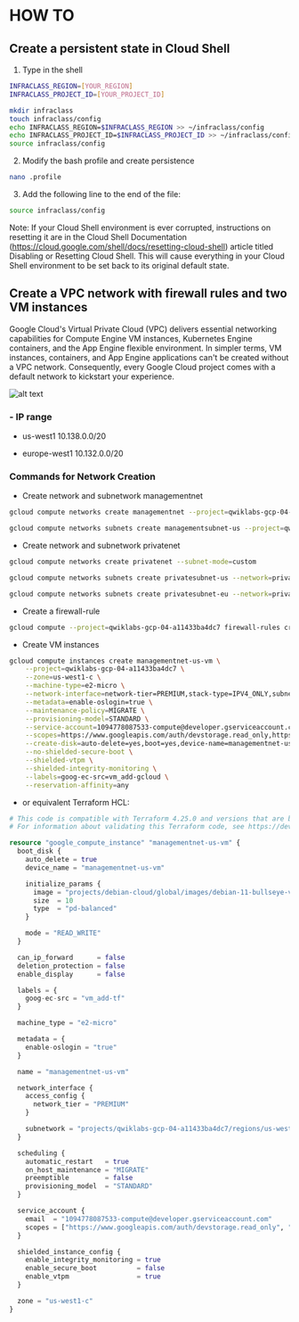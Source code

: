 # HOW TO

## Create a persistent state in Cloud Shell

1. Type in the shell

```bash
INFRACLASS_REGION=[YOUR_REGION]
INFRACLASS_PROJECT_ID=[YOUR_PROJECT_ID]
```

```bash
mkdir infraclass
touch infraclass/config
echo INFRACLASS_REGION=$INFRACLASS_REGION >> ~/infraclass/config
echo INFRACLASS_PROJECT_ID=$INFRACLASS_PROJECT_ID >> ~/infraclass/config
source infraclass/config
```
2. Modify the bash profile and create persistence
```bash
nano .profile
```


3. Add the following line to the end of the file:
```bash
source infraclass/config
```

Note: If your Cloud Shell environment is ever corrupted, instructions on resetting it are in the Cloud Shell Documentation (https://cloud.google.com/shell/docs/resetting-cloud-shell) article titled Disabling or Resetting Cloud Shell. This will cause everything in your Cloud Shell environment to be set back to its original default state.


## Create a VPC network with firewall rules and two VM instances

Google Cloud's Virtual Private Cloud (VPC) delivers essential networking capabilities for Compute Engine VM instances, Kubernetes Engine containers, and the App Engine flexible environment. In simpler terms, VM instances, containers, and App Engine applications can't be created without a VPC network. Consequently, every Google Cloud project comes with a default network to kickstart your experience.


![alt text](https://cdn.qwiklabs.com/lX%2BlZ11ZdTwmfFe3Kwrh3uu3mWYFQwnS0LdcgBS70ng%3D)

### - IP range

- us-west1 		10.138.0.0/20

- europe-west1 	10.132.0.0/20

### Commands for Network Creation

- Create network and subnetwork managementnet

```bash
gcloud compute networks create managementnet --project=qwiklabs-gcp-04-a11433ba4dc7 --subnet-mode=custom --mtu=1460 --bgp-routing-mode=regional

gcloud compute networks subnets create managementsubnet-us --project=qwiklabs-gcp-04-a11433ba4dc7 --range=10.240.0.0/20 --stack-type=IPV4_ONLY --network=managementnet --region=us-west1
```

- Create network and subnetwork privatenet 

```bash
gcloud compute networks create privatenet --subnet-mode=custom

gcloud compute networks subnets create privatesubnet-us --network=privatenet --region=us-west1 --range=172.16.0.0/24

gcloud compute networks subnets create privatesubnet-eu --network=privatenet --region=europe-west1 --range=172.20.0.0/20
```

- Create a firewall-rule
```bash
gcloud compute --project=qwiklabs-gcp-04-a11433ba4dc7 firewall-rules create managementnet-allow-icmp-ssh-rdp --direction=INGRESS --priority=1000 --network=managementnet --action=ALLOW --rules=tcp:22,tcp:3389,icmp --source-ranges=0.0.0.0/0
```

- Create VM instances
```bash
gcloud compute instances create managementnet-us-vm \
    --project=qwiklabs-gcp-04-a11433ba4dc7 \
    --zone=us-west1-c \
    --machine-type=e2-micro \
    --network-interface=network-tier=PREMIUM,stack-type=IPV4_ONLY,subnet=managementsubnet-us \
    --metadata=enable-oslogin=true \
    --maintenance-policy=MIGRATE \
    --provisioning-model=STANDARD \
    --service-account=1094778087533-compute@developer.gserviceaccount.com \
    --scopes=https://www.googleapis.com/auth/devstorage.read_only,https://www.googleapis.com/auth/logging.write,https://www.googleapis.com/auth/monitoring.write,https://www.googleapis.com/auth/servicecontrol,https://www.googleapis.com/auth/service.management.readonly,https://www.googleapis.com/auth/trace.append \
    --create-disk=auto-delete=yes,boot=yes,device-name=managementnet-us-vm,image=projects/debian-cloud/global/images/debian-11-bullseye-v20231010,mode=rw,size=10,type=projects/qwiklabs-gcp-04-a11433ba4dc7/zones/us-west1-c/diskTypes/pd-balanced \
    --no-shielded-secure-boot \
    --shielded-vtpm \
    --shielded-integrity-monitoring \
    --labels=goog-ec-src=vm_add-gcloud \
    --reservation-affinity=any
```

- or equivalent Terraform HCL: 
```Terraform
# This code is compatible with Terraform 4.25.0 and versions that are backwards compatible to 4.25.0.
# For information about validating this Terraform code, see https://developer.hashicorp.com/terraform/tutorials/gcp-get-started/google-cloud-platform-build#format-and-validate-the-configuration

resource "google_compute_instance" "managementnet-us-vm" {
  boot_disk {
    auto_delete = true
    device_name = "managementnet-us-vm"

    initialize_params {
      image = "projects/debian-cloud/global/images/debian-11-bullseye-v20231010"
      size  = 10
      type  = "pd-balanced"
    }

    mode = "READ_WRITE"
  }

  can_ip_forward      = false
  deletion_protection = false
  enable_display      = false

  labels = {
    goog-ec-src = "vm_add-tf"
  }

  machine_type = "e2-micro"

  metadata = {
    enable-oslogin = "true"
  }

  name = "managementnet-us-vm"

  network_interface {
    access_config {
      network_tier = "PREMIUM"
    }

    subnetwork = "projects/qwiklabs-gcp-04-a11433ba4dc7/regions/us-west1/subnetworks/managementsubnet-us"
  }

  scheduling {
    automatic_restart   = true
    on_host_maintenance = "MIGRATE"
    preemptible         = false
    provisioning_model  = "STANDARD"
  }

  service_account {
    email  = "1094778087533-compute@developer.gserviceaccount.com"
    scopes = ["https://www.googleapis.com/auth/devstorage.read_only", "https://www.googleapis.com/auth/logging.write", "https://www.googleapis.com/auth/monitoring.write", "https://www.googleapis.com/auth/service.management.readonly", "https://www.googleapis.com/auth/servicecontrol", "https://www.googleapis.com/auth/trace.append"]
  }

  shielded_instance_config {
    enable_integrity_monitoring = true
    enable_secure_boot          = false
    enable_vtpm                 = true
  }

  zone = "us-west1-c"
}
```

